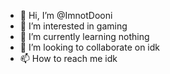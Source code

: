- 👋 Hi, I’m @ImnotDooni
- 👀 I’m interested in gaming
- 🌱 I’m currently learning nothing
- 💞️ I’m looking to collaborate on idk
- 📫 How to reach me idk

<!---
ImnotDooni/ImnotDooni is a ✨ special ✨ repository because its `README.md` (this file) appears on your GitHub profile.
You can click the Preview link to take a look at your changes.
--->

